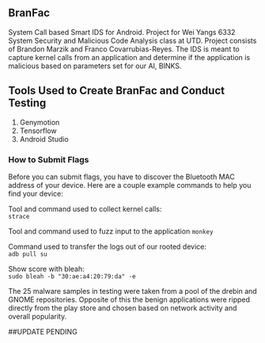 ## BranFac
System Call based Smart IDS for Android. Project for Wei Yangs 6332 System Security and Malicious Code Analysis class at UTD. Project consists of Brandon Marzik and Franco Covarrubias-Reyes. The IDS is meant to capture kernel calls from an application and determine if the application is malicious based on parameters set for our AI, BINKS. 



## Tools Used to Create BranFac and Conduct Testing
1. Genymotion
2. Tensorflow
3. Android Studio

### How to Submit Flags

Before you can submit flags, you have to discover the Bluetooth MAC address of your device.  Here are a couple example commands to help you find your device:

Tool and command used to collect kernel calls:   
```` strace  ````

Tool and command used to fuzz input to the application 
```` monkey  ````

Command used to transfer the logs out of our rooted device:  
```` adb pull su  ````

Show score with bleah:  
```` sudo bleah -b "30:ae:a4:20:79:da" -e ````

The 25 malware samples in testing were taken from a pool of the drebin and GNOME repositories. Opposite of this the benign applications were ripped directly from the play store and chosen based on network activity and overall popularity. 

##UPDATE PENDING
